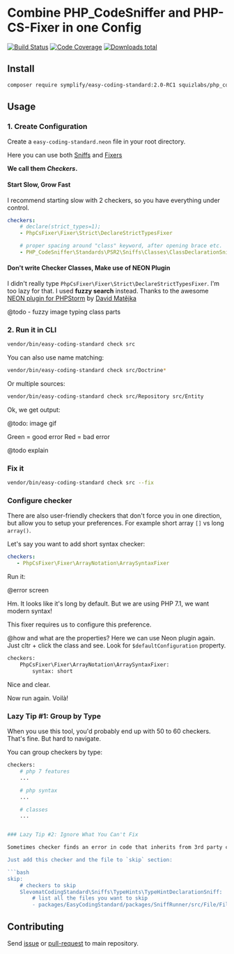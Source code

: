 # Combine PHP_CodeSniffer and PHP-CS-Fixer in one Config

[![Build Status](https://img.shields.io/travis/Symplify/EasyCodingStandard/master.svg?style=flat-square)](https://travis-ci.org/Symplify/EasyCodingStandard)
[![Code Coverage](https://img.shields.io/scrutinizer/coverage/g/Symplify/EasyCodingStandard.svg?style=flat-square)](https://scrutinizer-ci.com/g/Symplify/EasyCodingStandard)
[![Downloads total](https://img.shields.io/packagist/dt/symplify/easy-coding-standard.svg?style=flat-square)](https://packagist.org/packages/symplify/easy-coding-standard)


## Install

```bash
composer require symplify/easy-coding-standard:2.0-RC1 squizlabs/php_codesniffer:"3.0.0RC4 as 2.8.1"
```


## Usage


### 1. Create Configuration

Create a `easy-coding-standard.neon` file in your root directory.

Here you can use both [Sniffs](https://github.com/squizlabs/PHP_CodeSniffer) and [Fixers](https://github.com/FriendsOfPHP/PHP-CS-Fixer)

**We call them *Checkers*.**

#### Start Slow, Grow Fast

I recommend starting slow with 2 checkers, so you have everything under control.

```yaml
checkers:
    # declare(strict_types=1);
    - PhpCsFixer\Fixer\Strict\DeclareStrictTypesFixer

    # proper spacing around "class" keyword, after opening brace etc.
    - PHP_CodeSniffer\Standards\PSR2\Sniffs\Classes\ClassDeclarationSniff
```

#### Don't write Checker Classes, Make use of NEON Plugin

I didn't really type `PhpCsFixer\Fixer\Strict\DeclareStrictTypesFixer`. I'm too lazy for that. I used **fuzzy search** instead. Thanks to the awesome [NEON plugin for PHPStorm](https://plugins.jetbrains.com/plugin/7060-neon-support) by [David Matějka](http://www.matej21.cz/)

@todo - fuzzy image typing class parts


### 2. Run it in CLI

```bash
vendor/bin/easy-coding-standard check src
```

You can also use name matching:

```bash
vendor/bin/easy-coding-standard check src/Doctrine*
```

Or multiple sources:

```bash
vendor/bin/easy-coding-standard check src/Repository src/Entity
```


Ok, we get output:

@todo: image gif



Green = good error
Red = bad error


@todo explain


### Fix it

```bash
vendor/bin/easy-coding-standard check src --fix
```


### Configure checker

There are also user-friendly checkers that don't force you in one direction, but allow you to setup your preferences. For example short array `[]` vs long `array()`.


Let's say you want to add short syntax checker:

```yaml
checkers:
   - PhpCsFixer\Fixer\ArrayNotation\ArraySyntaxFixer
```

Run it:

@error screen

Hm. It looks like it's long by default. But we are using PHP 7.1, we want modern syntax!

This fixer requires us to configure this preference.

@how and what are the properties? Here we can use Neon plugin again. Just cltr + click the class and see. Look for `$defaultConfiguration` property.

```bash
checkers:
    PhpCsFixer\Fixer\ArrayNotation\ArraySyntaxFixer:
        syntax: short
```

Nice and clear.

Now run again. Voilà!


### Lazy Tip #1: Group by Type

When you use this tool, you'd probably end up with 50 to 60 checkers. That's fine. But hard to navigate.

You can group checkers by type:

```bash
checkers:
    # php 7 features
    ...

    # php syntax
    ...

    # classes
    ...


### Lazy Tip #2: Ignore What You Can't Fix

Sometimes checker finds an error in code that inherits from 3rd party code. You are forced to use code that doesn't comply with your standards.

Just add this checker and the file to `skip` section:

```bash
skip:
    # checkers to skip
    SlevomatCodingStandard\Sniffs\TypeHints\TypeHintDeclarationSniff:
        # list all the files you want to skip
        - packages/EasyCodingStandard/packages/SniffRunner/src/File/File.php
```


## Contributing

Send [issue](https://github.com/Symplify/Symplify/issues) or [pull-request](https://github.com/Symplify/Symplify/pulls) to main repository.
